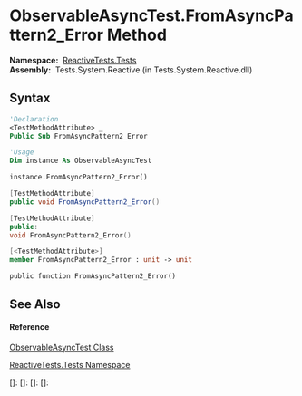 # ObservableAsyncTest.FromAsyncPattern2\_Error Method

**Namespace:**  [ReactiveTests.Tests](ReactiveTests.Tests\ReactiveTests.Tests.md)  
**Assembly:**  Tests.System.Reactive (in Tests.System.Reactive.dll)

## Syntax

```vb
'Declaration
<TestMethodAttribute> _
Public Sub FromAsyncPattern2_Error
```

```vb
'Usage
Dim instance As ObservableAsyncTest

instance.FromAsyncPattern2_Error()
```

```csharp
[TestMethodAttribute]
public void FromAsyncPattern2_Error()
```

```c++
[TestMethodAttribute]
public:
void FromAsyncPattern2_Error()
```

```fsharp
[<TestMethodAttribute>]
member FromAsyncPattern2_Error : unit -> unit 
```

```jscript
public function FromAsyncPattern2_Error()
```

## See Also

#### Reference

[ObservableAsyncTest Class](ObservableAsyncTest\ObservableAsyncTest.md)

[ReactiveTests.Tests Namespace](ReactiveTests.Tests\ReactiveTests.Tests.md)

[]: 
[]: 
[]: 
[]: 